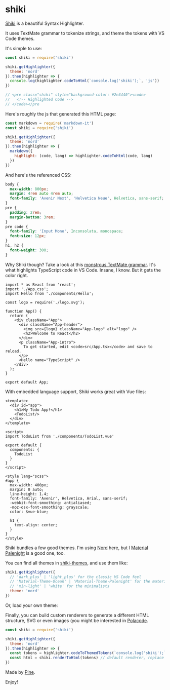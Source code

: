 # shiki

[Shiki](https://github.com/octref/shiki) is a beautiful Syntax Highlighter.

It uses TextMate grammar to tokenize strings, and theme the tokens with VS Code themes.

It's simple to use:

```js
const shiki = require('shiki')

shiki.getHighlighter({
  theme: 'nord'
}).then(highlighter => {
  console.log(highlighter.codeToHtml(`console.log('shiki');`, 'js'))
})

// <pre class="shiki" style="background-color: #2e3440"><code>
//   <!-- Highlighted Code -->
// </code></pre
```

Here's roughly the js that generated this HTML page:

```js
const markdown = require('markdown-it')
const shiki = require('shiki')

shiki.getHighlighter({
  theme: 'nord'
}).then(highlighter => {
  markdown({
    highlight: (code, lang) => highlighter.codeToHtml(code, lang)
  })
})
```

And here's the referenced CSS:

```css
body {
  max-width: 800px;
  margin: 4rem auto 4rem auto;
  font-family: 'Avenir Next', 'Helvetica Neue', Helvetica, sans-serif;
}
pre {
  padding: 2rem;
  margin-bottom: 3rem;
}
pre code {
  font-family: 'Input Mono', Inconsolata, monospace;
  font-size: 12px;
}
h1, h2 {
  font-weight: 300;
}
```

Why Shiki though? Take a look at this [monstrous TextMate grammar](https://github.com/Microsoft/TypeScript-TmLanguage/blob/master/TypeScriptReact.tmLanguage). It's what highlights TypeScript code in VS Code. Insane, I know. But it gets the color right.

```tsx
import * as React from 'react';
import './App.css';
import Hello from './components/Hello';

const logo = require('./logo.svg');

function App() {
  return (
    <div className="App">
      <div className="App-header">
        <img src={logo} className="App-logo" alt="logo" />
        <h2>Welcome to React</h2>
      </div>
      <p className="App-intro">
        To get started, edit <code>src/App.tsx</code> and save to reload.
      </p>
      <Hello name="TypeScript" />
    </div>
  );
}

export default App;
```

With embedded language support, Shiki works great with Vue files:

```vue
<template>
  <div id="app">
    <h1>My Todo App!</h1>
    <TodoList/>
  </div>
</template>

<script>
import TodoList from './components/TodoList.vue'

export default {
  components: {
    TodoList
  }
}
</script>

<style lang="scss">
#app {
  max-width: 400px;
  margin: 0 auto;
  line-height: 1.4;
  font-family: 'Avenir', Helvetica, Arial, sans-serif;
  -webkit-font-smoothing: antialiased;
  -moz-osx-font-smoothing: grayscale;
  color: $vue-blue;

  h1 {
    text-align: center;
  }
}
</style>
```

Shiki bundles a few good themes. I'm using [Nord](https://github.com/arcticicestudio/nord-visual-studio-code) here, but I [Material Palenight](https://github.com/equinusocio/vsc-material-theme) is a good one, too.

<div id="palenight"></div>

You can find all themes in [shiki-themes](https://github.com/octref/shiki/tree/master/packages/themes), and use them like:

```js
shiki.getHighlighter({
  // 'dark_plus' | 'light_plus' for the classic VS Code feel
  // 'Material-Theme-Ocean' | 'Material-Theme-Palenight' for the materialists
  // 'min-light' | 'white' for the minimalists
  theme: 'nord'
})
```

Or, load your own theme:

<div id="solarized"></div>

Finally, you can build custom renderers to generate a different HTML structure, SVG or even images (you might be interested in [Polacode](https://github.com/octref/polacode).

```js
const shiki = require('shiki')

shiki.getHighlighter({
  theme: 'nord'
}).then(highlighter => {
  const tokens = highlighter.codeToThemedTokens(`console.log('shiki');`, 'js')
  const html = shiki.renderToHtml(tokens) // default renderer, replace with yours
})
```

Made by [Pine](https://blog.matsu.io/about).

Enjoy!